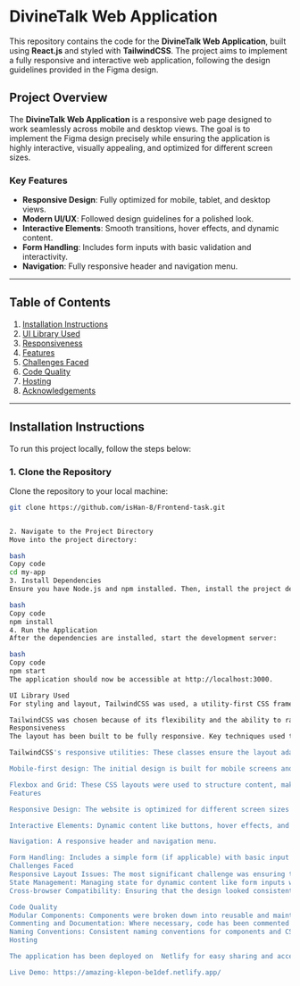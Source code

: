 # DivineTalk Web Application

This repository contains the code for the **DivineTalk Web Application**, built using **React.js** and styled with **TailwindCSS**. The project aims to implement a fully responsive and interactive web application, following the design guidelines provided in the Figma design.

## Project Overview

The **DivineTalk Web Application** is a responsive web page designed to work seamlessly across mobile and desktop views. The goal is to implement the Figma design precisely while ensuring the application is highly interactive, visually appealing, and optimized for different screen sizes.

### Key Features

- **Responsive Design**: Fully optimized for mobile, tablet, and desktop views.
- **Modern UI/UX**: Followed design guidelines for a polished look.
- **Interactive Elements**: Smooth transitions, hover effects, and dynamic content.
- **Form Handling**: Includes form inputs with basic validation and interactivity.
- **Navigation**: Fully responsive header and navigation menu.

---

## Table of Contents

1. [Installation Instructions](#installation-instructions)
2. [UI Library Used](#ui-library-used)
3. [Responsiveness](#responsiveness)
4. [Features](#features)
5. [Challenges Faced](#challenges-faced)
6. [Code Quality](#code-quality)
7. [Hosting](#hosting)
8. [Acknowledgements](#acknowledgements)

---

## Installation Instructions

To run this project locally, follow the steps below:

### 1. Clone the Repository

Clone the repository to your local machine:

```bash
git clone https://github.com/isHan-8/Frontend-task.git


2. Navigate to the Project Directory
Move into the project directory:

bash
Copy code
cd my-app
3. Install Dependencies 
Ensure you have Node.js and npm installed. Then, install the project dependencies:

bash
Copy code
npm install
4. Run the Application
After the dependencies are installed, start the development server:

bash
Copy code
npm start
The application should now be accessible at http://localhost:3000.

UI Library Used
For styling and layout, TailwindCSS was used, a utility-first CSS framework that helps in quickly building custom designs with minimal effort.

TailwindCSS was chosen because of its flexibility and the ability to rapidly create responsive layouts without writing custom CSS. The utility-first approach ensures that styles are highly reusable and maintainable.
Responsiveness
The layout has been built to be fully responsive. Key techniques used to ensure responsiveness include:

TailwindCSS's responsive utilities: These classes ensure the layout adapts to different screen sizes (mobile, tablet, desktop).

Mobile-first design: The initial design is built for mobile screens and then scaled up for larger screens (using classes like md, lg, etc.).

Flexbox and Grid: These CSS layouts were used to structure content, making it easy to align elements across different screen sizes.
Features

Responsive Design: The website is optimized for different screen sizes (mobile, tablet, desktop).

Interactive Elements: Dynamic content like buttons, hover effects, and smooth transitions.

Navigation: A responsive header and navigation menu.

Form Handling: Includes a simple form (if applicable) with basic input validation and interactivity.
Challenges Faced
Responsive Layout Issues: The most significant challenge was ensuring that all components from the Figma design were accurately translated into responsive designs, especially for different screen widths. TailwindCSS utilities made this easier, but fine-tuning was required.
State Management: Managing state for dynamic content like form inputs was tricky, but React’s useState hook provided a clean solution.
Cross-browser Compatibility: Ensuring that the design looked consistent across different browsers, especially older versions of Internet Explorer, required using fallback styles for certain properties.

Code Quality
Modular Components: Components were broken down into reusable and maintainable units to ensure clean code.
Commenting and Documentation: Where necessary, code has been commented to explain complex logic or important decisions.
Naming Conventions: Consistent naming conventions for components and CSS classes were used.
Hosting

The application has been deployed on  Netlify for easy sharing and access. You can view the live version here:

Live Demo: https://amazing-klepon-be1def.netlify.app/ 